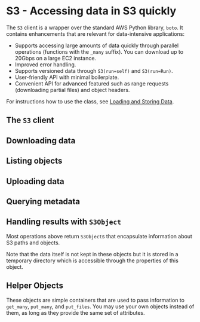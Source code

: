 # S3 - Accessing data in S3 quickly

The `S3` client is a wrapper over the standard AWS Python library, `boto`. It contains enhancements that are relevant for data-intensive applications:

 - Supports accessing large amounts of data quickly through parallel operations (functions with the `_many` suffix). You can download up to 20Gbps on a large EC2 instance.
 - Improved error handling.
 - Supports versioned data through `S3(run=self)` and `S3(run=Run)`.
 - User-friendly API with minimal boilerplate.
 - Convenient API for advanced featured such as range requests (downloading partial files) and object headers.
 
For instructions how to use the class, see [Loading and Storing Data](/scaling/data).

<!-- WARNING: THIS FILE WAS AUTOGENERATED! DO NOT EDIT! Instead, edit the notebook w/the location & name as this file. -->

## The `S3` client


<DocSection type="class" name="S3" module="metaflow" show_import="True" heading_level="3" link="https://github.com/Netflix/metaflow/tree/master/metaflow/plugins/datatools/s3/s3.py#L423">
<SigArgSection>
<SigArg name="tmproot='.', bucket=None, prefix=None, run=None, s3root=None" />
</SigArgSection>
<Description summary="The Metaflow S3 client." extended_summary="This object manages the connection to S3 and a temporary diretory that is used\nto download objects. Note that in most cases when the data fits in memory, no local\ndisk IO is needed as operations are cached by the operating system, which makes\noperations fast as long as there is enough memory available.\n\nThe easiest way is to use this object as a context manager:\n```\nwith S3() as s3:\n    data = [obj.blob for obj in s3.get_many(urls)]\nprint(data)\n```\nThe context manager takes care of creating and deleting a temporary directory\nautomatically. Without a context manager, you must call `.close()` to delete\nthe directory explicitly:\n```\ns3 = S3()\ndata = [obj.blob for obj in s3.get_many(urls)]\ns3.close()\n```\nYou can customize the location of the temporary directory with `tmproot`. It\ndefaults to the current working directory.\n\nTo make it easier to deal with object locations, the client can be initialized\nwith an S3 path prefix. There are three ways to handle locations:\n\n1. Use a `metaflow.Run` object or `self`, e.g. `S3(run=self)` which\n   initializes the prefix with the global `DATATOOLS_S3ROOT` path, combined\n   with the current run ID. This mode makes it easy to version data based\n   on the run ID consistently. You can use the `bucket` and `prefix` to\n   override parts of `DATATOOLS_S3ROOT`.\n\n2. Specify an S3 prefix explicitly with `s3root`,\n   e.g. `S3(s3root='s3://mybucket/some/path')`.\n\n3. Specify nothing, i.e. `S3()`, in which case all operations require\n   a full S3 url prefixed with `s3://`." />
<ParamSection name="Parameters">
	<Parameter name="tmproot" type="str, default: '.'" desc="Where to store the temporary directory." />
	<Parameter name="bucket" type="str, optional" desc="Override the bucket from `DATATOOLS_S3ROOT` when `run` is specified." />
	<Parameter name="prefix" type="str, optional" desc="Override the path from `DATATOOLS_S3ROOT` when `run` is specified." />
	<Parameter name="run" type="FlowSpec or Run, optional" desc="Derive path prefix from the current or a past run ID, e.g. S3(run=self)." />
	<Parameter name="s3root" type="str, optional" desc="If `run` is not specified, use this as the S3 prefix." />
</ParamSection>
</DocSection>



<DocSection type="method" name="S3.close" module="metaflow" show_import="False" heading_level="4" link="https://github.com/Netflix/metaflow/tree/master/metaflow/plugins/datatools/s3/s3.py#L549">
<SigArgSection>
<SigArg name="self" />
</SigArgSection>
<Description summary="Delete all temporary files downloaded in this context." />

</DocSection>


## Downloading data


<DocSection type="method" name="S3.get" module="metaflow" show_import="False" heading_level="4" link="https://github.com/Netflix/metaflow/tree/master/metaflow/plugins/datatools/s3/s3.py#L822">
<SigArgSection>
<SigArg name="self" /><SigArg name="key" type="Union" default="None" /><SigArg name="return_missing" type="bool" default="False" /><SigArg name="return_info" type="bool" default="True" />
</SigArgSection>
<Description summary="Get a single object from S3." />
<ParamSection name="Parameters">
	<Parameter name="key" type="str or `S3GetObject`, optional" desc="Object to download. It can be an S3 url, a path suffix, or\nan `S3GetObject` that defines a range of data to download. If None, or\nnot provided, gets the S3 root." />
	<Parameter name="return_missing" type="bool, default: False" desc="If set to True, do not raise an exception for a missing key but\nreturn it as an `S3Object` with `.exists == False`." />
	<Parameter name="return_info" type="bool, default: True" desc="If set to True, fetch the content-type and user metadata associated\nwith the object at no extra cost, included for symmetry with `get_many`" />
</ParamSection>
<ParamSection name="Returns">
	<Parameter type="`S3Object`" desc="An S3Object corresponding to the object requested." />
</ParamSection>
</DocSection>



<DocSection type="method" name="S3.get_many" module="metaflow" show_import="False" heading_level="4" link="https://github.com/Netflix/metaflow/tree/master/metaflow/plugins/datatools/s3/s3.py#L915">
<SigArgSection>
<SigArg name="self" /><SigArg name="keys" type="Iterable" /><SigArg name="return_missing" type="bool" default="False" /><SigArg name="return_info" type="bool" default="True" />
</SigArgSection>
<Description summary="Get many objects from S3 in parallel." />
<ParamSection name="Parameters">
	<Parameter name="keys" type="Iterable[str or `S3GetObject`]" desc="Objects to download. Each object can be an S3 url, a path suffix, or\nan `S3GetObject` that defines a range of data to download." />
	<Parameter name="return_missing" type="bool, default: False" desc="If set to True, do not raise an exception for a missing key but\nreturn it as an `S3Object` with `.exists == False`." />
	<Parameter name="return_info" type="bool, default: True" desc="If set to True, fetch the content-type and user metadata associated\nwith the object at no extra cost, included for symmetry with `get_many`." />
</ParamSection>
<ParamSection name="Returns">
	<Parameter type="List[`S3Object`]" desc="S3Objects corresponding to the objects requested." />
</ParamSection>
</DocSection>



<DocSection type="method" name="S3.get_recursive" module="metaflow" show_import="False" heading_level="4" link="https://github.com/Netflix/metaflow/tree/master/metaflow/plugins/datatools/s3/s3.py#L988">
<SigArgSection>
<SigArg name="self" /><SigArg name="keys" type="Iterable" /><SigArg name="return_info" type="bool" default="False" />
</SigArgSection>
<Description summary="Get many objects from S3 recursively in parallel." />
<ParamSection name="Parameters">
	<Parameter name="keys" type="Iterable[str]" desc="Prefixes to download recursively. Each prefix can be an S3 url or a path suffix\nwhich define the root prefix under which all objects are downloaded." />
	<Parameter name="return_info" type="bool, default: False" desc="If set to True, fetch the content-type and user metadata associated\nwith the object." />
</ParamSection>
<ParamSection name="Returns">
	<Parameter type="List[`S3Object`]" desc="S3Objects stored under the given prefixes." />
</ParamSection>
</DocSection>



<DocSection type="method" name="S3.get_all" module="metaflow" show_import="False" heading_level="4" link="https://github.com/Netflix/metaflow/tree/master/metaflow/plugins/datatools/s3/s3.py#L1042">
<SigArgSection>
<SigArg name="self" /><SigArg name="return_info" type="bool" default="False" />
</SigArgSection>
<Description summary="Get all objects under the prefix set in the `S3` constructor." extended_summary="This method requires that the `S3` object is initialized either with `run` or\n`s3root`." />
<ParamSection name="Parameters">
	<Parameter name="return_info" type="bool, default: False" desc="If set to True, fetch the content-type and user metadata associated\nwith the object." />
</ParamSection>
<ParamSection name="Returns">
	<Parameter type="Iterable[`S3Object`]" desc="S3Objects stored under the main prefix." />
</ParamSection>
</DocSection>


## Listing objects


<DocSection type="method" name="S3.list_paths" module="metaflow" show_import="False" heading_level="4" link="https://github.com/Netflix/metaflow/tree/master/metaflow/plugins/datatools/s3/s3.py#L614">
<SigArgSection>
<SigArg name="self" /><SigArg name="keys" type="Optional" default="None" />
</SigArgSection>
<Description summary="List the next level of paths in S3." extended_summary="If multiple keys are specified, listings are done in parallel. The returned\nS3Objects have `.exists == False` if the path refers to a prefix, not an\nexisting S3 object.\n\nFor instance, if the directory hierarchy is\n```\na/0.txt\na/b/1.txt\na/c/2.txt\na/d/e/3.txt\nf/4.txt\n```\nThe `list_paths(['a', 'f'])` call returns\n```\na/0.txt (exists == True)\na/b/ (exists == False)\na/c/ (exists == False)\na/d/ (exists == False)\nf/4.txt (exists == True)\n```" />
<ParamSection name="Parameters">
	<Parameter name="keys" type="Iterable[str], optional" desc="List of paths." />
</ParamSection>
<ParamSection name="Returns">
	<Parameter type="List[`S3Object`]" desc="S3Objects under the given paths, including prefixes (directories) that\ndo not correspond to leaf objects." />
</ParamSection>
</DocSection>



<DocSection type="method" name="S3.list_recursive" module="metaflow" show_import="False" heading_level="4" link="https://github.com/Netflix/metaflow/tree/master/metaflow/plugins/datatools/s3/s3.py#L664">
<SigArgSection>
<SigArg name="self" /><SigArg name="keys" type="Optional" default="None" />
</SigArgSection>
<Description summary="List all objects recursively under the given prefixes." extended_summary="If multiple keys are specified, listings are done in parallel. All objects\nreturned have `.exists == True` as this call always returns leaf objects.\n\nFor instance, if the directory hierarchy is\n```\na/0.txt\na/b/1.txt\na/c/2.txt\na/d/e/3.txt\nf/4.txt\n```\nThe `list_paths(['a', 'f'])` call returns\n```\na/0.txt (exists == True)\na/b/1.txt (exists == True)\na/c/2.txt (exists == True)\na/d/e/3.txt (exists == True)\nf/4.txt (exists == True)\n```" />
<ParamSection name="Parameters">
	<Parameter name="keys" type="Iterable[str], optional" desc="List of paths." />
</ParamSection>
<ParamSection name="Returns">
	<Parameter type="List[`S3Object`]" desc="S3Objects under the given paths." />
</ParamSection>
</DocSection>


## Uploading data


<DocSection type="method" name="S3.put" module="metaflow" show_import="False" heading_level="4" link="https://github.com/Netflix/metaflow/tree/master/metaflow/plugins/datatools/s3/s3.py#L1068">
<SigArgSection>
<SigArg name="self" /><SigArg name="key" type="Union" /><SigArg name="obj" type="Union" /><SigArg name="overwrite" type="bool" default="True" /><SigArg name="content_type" type="Optional" default="None" /><SigArg name="metadata" type="Optional" default="None" />
</SigArgSection>
<Description summary="Upload a single object to S3." />
<ParamSection name="Parameters">
	<Parameter name="key" type="str or `S3PutObject`" desc="Object path. It can be an S3 url or a path suffix." />
	<Parameter name="obj" type="bytes or str" desc="An object to store in S3. Strings are converted to UTF-8 encoding." />
	<Parameter name="overwrite" type="bool, default: True" desc="Overwrite the object if it exists. If set to False, the operation\nsucceeds without uploading anything if the key already exists." />
	<Parameter name="content_type" type="str, optional" desc="Optional MIME type for the object." />
	<Parameter name="metadata" type="Dict, optional" desc="A JSON-encodable dictionary of additional headers to be stored\nas metadata with the object." />
</ParamSection>
<ParamSection name="Returns">
	<Parameter type="str" desc="URL of the object stored." />
</ParamSection>
</DocSection>



<DocSection type="method" name="S3.put_many" module="metaflow" show_import="False" heading_level="4" link="https://github.com/Netflix/metaflow/tree/master/metaflow/plugins/datatools/s3/s3.py#L1156">
<SigArgSection>
<SigArg name="self" /><SigArg name="key_objs" type="List" /><SigArg name="overwrite" type="bool" default="True" />
</SigArgSection>
<Description summary="Upload many objects to S3." extended_summary="Each object to be uploaded can be specified in two ways:\n\n1. As a `(key, obj)` tuple where `key` is a string specifying\n   the path and `obj` is a string or a bytes object.\n\n2. As a `S3PutObject` which contains additional metadata to be\n   stored with the object." />
<ParamSection name="Parameters">
	<Parameter name="key_objs" type="List[(str, str) or `S3PutObject`]" desc="List of key-object pairs to upload." />
	<Parameter name="overwrite" type="bool, default : True" desc="Overwrite the object if it exists. If set to False, the operation\nsucceeds without uploading anything if the key already exists." />
</ParamSection>
<ParamSection name="Returns">
	<Parameter type="List[(str, str)]" desc="List of `(key, url)` pairs corresponding to the objects uploaded." />
</ParamSection>
</DocSection>



<DocSection type="method" name="S3.put_files" module="metaflow" show_import="False" heading_level="4" link="https://github.com/Netflix/metaflow/tree/master/metaflow/plugins/datatools/s3/s3.py#L1228">
<SigArgSection>
<SigArg name="self" /><SigArg name="key_paths" type="List" /><SigArg name="overwrite" type="bool" default="True" />
</SigArgSection>
<Description summary="Upload many local files to S3." extended_summary="Each file to be uploaded can be specified in two ways:\n\n1. As a `(key, path)` tuple where `key` is a string specifying\n   the S3 path and `path` is the path to a local file.\n\n2. As a `S3PutObject` which contains additional metadata to be\n   stored with the file." />
<ParamSection name="Parameters">
	<Parameter name="key_paths" type="List[(str, str) or `S3PutObject`]" desc="List of files to upload." />
	<Parameter name="overwrite" type="bool, default: True" desc="Overwrite the object if it exists. If set to False, the operation\nsucceeds without uploading anything if the key already exists." />
</ParamSection>
<ParamSection name="Returns">
	<Parameter type="List[(str, str)]" desc="List of `(key, url)` pairs corresponding to the files uploaded." />
</ParamSection>
</DocSection>


## Querying metadata


<DocSection type="method" name="S3.info" module="metaflow" show_import="False" heading_level="4" link="https://github.com/Netflix/metaflow/tree/master/metaflow/plugins/datatools/s3/s3.py#L710">
<SigArgSection>
<SigArg name="self" /><SigArg name="key" type="Optional" default="None" /><SigArg name="return_missing" type="bool" default="False" />
</SigArgSection>
<Description summary="Get metadata about a single object in S3." extended_summary="This call makes a single `HEAD` request to S3 which can be\nmuch faster than downloading all data with `get`." />
<ParamSection name="Parameters">
	<Parameter name="key" type="str, optional" desc="Object to query. It can be an S3 url or a path suffix." />
	<Parameter name="return_missing" type="bool, default: False" desc="If set to True, do not raise an exception for a missing key but\nreturn it as an `S3Object` with `.exists == False`." />
</ParamSection>
<ParamSection name="Returns">
	<Parameter type="`S3Object`" desc="An S3Object corresponding to the object requested. The object\nwill have `.downloaded == False`." />
</ParamSection>
</DocSection>



<DocSection type="method" name="S3.info_many" module="metaflow" show_import="False" heading_level="4" link="https://github.com/Netflix/metaflow/tree/master/metaflow/plugins/datatools/s3/s3.py#L764">
<SigArgSection>
<SigArg name="self" /><SigArg name="keys" type="Iterable" /><SigArg name="return_missing" type="bool" default="False" />
</SigArgSection>
<Description summary="Get metadata about many objects in S3 in parallel." extended_summary="This call makes a single `HEAD` request to S3 which can be\nmuch faster than downloading all data with `get`." />
<ParamSection name="Parameters">
	<Parameter name="keys" type="Iterable[str]" desc="Objects to query. Each key can be an S3 url or a path suffix." />
	<Parameter name="return_missing" type="bool, default: False" desc="If set to True, do not raise an exception for a missing key but\nreturn it as an `S3Object` with `.exists == False`." />
</ParamSection>
<ParamSection name="Returns">
	<Parameter type="List[`S3Object`]" desc="A list of `S3Object`s corresponding to the paths requested. The\nobjects will have `.downloaded == False`." />
</ParamSection>
</DocSection>


## Handling results with `S3Object`

Most operations above return `S3Object`s that encapsulate information about S3 paths and objects.

Note that the data itself is not kept in these objects but it is stored in a temporary directory which is accessible through the properties of this object.


<DocSection type="class" name="S3Object" module="metaflow" show_import="False" heading_level="3" link="https://github.com/Netflix/metaflow/tree/master/metaflow/plugins/datatools/s3/s3.py#L126">
<SigArgSection>
<SigArg name="" />
</SigArgSection>
<Description summary="This object represents a path or an object in S3,\nwith an optional local copy." extended_summary="`S3Object`s are not instantiated directly, but they are returned\nby many methods of the `S3` client." />

</DocSection>



<DocSection type="property" name="S3Object.exists" module="metaflow.plugins.datatools.s3.s3" show_import="False" heading_level="4" link="https://github.com/Netflix/metaflow/tree/master/">

<Description summary="Does this key correspond to an object in S3?\n" />
<ParamSection name="Returns">
<Parameter type="bool" desc="True if this object points at an existing object (file) in S3." />
</ParamSection>
</DocSection>



<DocSection type="property" name="S3Object.downloaded" module="metaflow.plugins.datatools.s3.s3" show_import="False" heading_level="4" link="https://github.com/Netflix/metaflow/tree/master/">

<Description summary="Has this object been downloaded?\n\nIf True, the contents can be accessed through `path`, `blob`,\nand `text` properties.\n" />
<ParamSection name="Returns">
<Parameter type="bool" desc="True if the contents of this object have been downloaded." />
</ParamSection>
</DocSection>



<DocSection type="property" name="S3Object.url" module="metaflow.plugins.datatools.s3.s3" show_import="False" heading_level="4" link="https://github.com/Netflix/metaflow/tree/master/">

<Description summary="S3 location of the object\n" />
<ParamSection name="Returns">
<Parameter type="str" desc="The S3 location of this object." />
</ParamSection>
</DocSection>



<DocSection type="property" name="S3Object.prefix" module="metaflow.plugins.datatools.s3.s3" show_import="False" heading_level="4" link="https://github.com/Netflix/metaflow/tree/master/">

<Description summary="Prefix requested that matches this object.\n" />
<ParamSection name="Returns">
<Parameter type="str" desc="Requested prefix" />
</ParamSection>
</DocSection>



<DocSection type="property" name="S3Object.key" module="metaflow.plugins.datatools.s3.s3" show_import="False" heading_level="4" link="https://github.com/Netflix/metaflow/tree/master/">

<Description summary="Key corresponds to the key given to the get call that produced\nthis object.\n\nThis may be a full S3 URL or a suffix based on what\nwas requested.\n" />
<ParamSection name="Returns">
<Parameter type="str" desc="Key requested." />
</ParamSection>
</DocSection>



<DocSection type="property" name="S3Object.path" module="metaflow.plugins.datatools.s3.s3" show_import="False" heading_level="4" link="https://github.com/Netflix/metaflow/tree/master/">

<Description summary="Path to a local temporary file corresponding to the object downloaded.\n\nThis file gets deleted automatically when a S3 scope exits.\nReturns None if this S3Object has not been downloaded.\n" />
<ParamSection name="Returns">
<Parameter type="str" desc="Local path, if the object has been downloaded." />
</ParamSection>
</DocSection>



<DocSection type="property" name="S3Object.blob" module="metaflow.plugins.datatools.s3.s3" show_import="False" heading_level="4" link="https://github.com/Netflix/metaflow/tree/master/">

<Description summary="Contents of the object as a byte string or None if the\nobject hasn't been downloaded.\n" />
<ParamSection name="Returns">
<Parameter type="bytes" desc="Contents of the object as bytes." />
</ParamSection>
</DocSection>



<DocSection type="property" name="S3Object.text" module="metaflow.plugins.datatools.s3.s3" show_import="False" heading_level="4" link="https://github.com/Netflix/metaflow/tree/master/">

<Description summary="Contents of the object as a string or None if the\nobject hasn't been downloaded.\n\nThe object is assumed to contain UTF-8 encoded data.\n" />
<ParamSection name="Returns">
<Parameter type="str" desc="Contents of the object as text." />
</ParamSection>
</DocSection>



<DocSection type="property" name="S3Object.size" module="metaflow.plugins.datatools.s3.s3" show_import="False" heading_level="4" link="https://github.com/Netflix/metaflow/tree/master/">

<Description summary="Size of the object in bytes.\n\nReturns None if the key does not correspond to an object in S3.\n" />
<ParamSection name="Returns">
<Parameter type="int" desc="Size of the object in bytes, if the object exists." />
</ParamSection>
</DocSection>



<DocSection type="property" name="S3Object.has_info" module="metaflow.plugins.datatools.s3.s3" show_import="False" heading_level="4" link="https://github.com/Netflix/metaflow/tree/master/">

<Description summary="Returns true if this `S3Object` contains the content-type MIME header or\nuser-defined metadata.\n\nIf False, this means that `content_type`, `metadata`, `range_info` and\n`last_modified` will return None.\n" />
<ParamSection name="Returns">
<Parameter type="bool" desc="True if additional metadata is available." />
</ParamSection>
</DocSection>



<DocSection type="property" name="S3Object.metadata" module="metaflow.plugins.datatools.s3.s3" show_import="False" heading_level="4" link="https://github.com/Netflix/metaflow/tree/master/">

<Description summary="Returns a dictionary of user-defined metadata, or None if no metadata\nis defined.\n" />
<ParamSection name="Returns">
<Parameter type="Dict" desc="User-defined metadata." />
</ParamSection>
</DocSection>



<DocSection type="property" name="S3Object.content_type" module="metaflow.plugins.datatools.s3.s3" show_import="False" heading_level="4" link="https://github.com/Netflix/metaflow/tree/master/">

<Description summary="Returns the content-type of the S3 object or None if it is not defined.\n" />
<ParamSection name="Returns">
<Parameter type="str" desc="Content type or None if the content type is undefined." />
</ParamSection>
</DocSection>



<DocSection type="property" name="S3Object.range_info" module="metaflow.plugins.datatools.s3.s3" show_import="False" heading_level="4" link="https://github.com/Netflix/metaflow/tree/master/">

<Description summary="If the object corresponds to a partially downloaded object, returns\ninformation of what was downloaded.\n\nThe returned object has the following fields:\n- `total_size`: Size of the object in S3.\n- `request_offset`: The starting offset.\n- `request_length`: The number of bytes downloaded.\n" />
</DocSection>



<DocSection type="property" name="S3Object.last_modified" module="metaflow.plugins.datatools.s3.s3" show_import="False" heading_level="4" link="https://github.com/Netflix/metaflow/tree/master/">

<Description summary="Returns the last modified unix timestamp of the object.\n" />
<ParamSection name="Returns">
<Parameter type="int" desc="Unix timestamp corresponding to the last modified time." />
</ParamSection>
</DocSection>


## Helper Objects

These objects are simple containers that are used to pass information to `get_many`, `put_many`, and `put_files`. You may use your own objects instead of them, as long as they provide the same set of attributes.


<DocSection type="class" name="S3GetObject" module="metaflow.datatools.s3" show_import="True" heading_level="3" link="https://github.com/Netflix/metaflow/tree/master/">
<SigArgSection>
<SigArg name="key" default="None" /><SigArg name="offset" default="None" /><SigArg name="length" default="None" />
</SigArgSection>
<Description summary="Represents a chunk of an S3 object. A range query is performed to download only a subset of data,\n`object[key][offset:offset + length]`, from S3." />
<ParamSection name="Attributes">
	<Parameter name="key" type="str" desc="Key identifying the object. Works the same way as any `key` passed to `get` or `get_many`." />
	<Parameter name="offset" type="int" desc="A byte offset in the file." />
	<Parameter name="length" type="int" desc="The number of bytes to download." />
</ParamSection>
</DocSection>



<DocSection type="class" name="S3PutObject" module="metaflow.datatools.s3" show_import="True" heading_level="3" link="https://github.com/Netflix/metaflow/tree/master/">
<SigArgSection>
<SigArg name="key" default="None" /><SigArg name="value" default="None" /><SigArg name="path" default="None" /><SigArg name="content_type" default="None" /><SigArg name="metadata" default="None" />
</SigArgSection>
<Description summary="Defines an object with metadata to be uplaoded with `put_many` or `put_files`." />
<ParamSection name="Attributes">
	<Parameter name="key" type="str" desc="Key identifying the object. Works the same way as `key` passed to `put` or `put_many`." />
	<Parameter name="value" type="str or bytes" desc="Object to upload. Works the same way as `obj` passed `to `put` or `put_many`." />
	<Parameter name="path" type="str" desc="Path to a local file. Works the same way as `path` passed to `put_files`." />
	<Parameter name="content_type" type="str" desc="Optional MIME type for the file." />
	<Parameter name="metadata" type="Dict" desc="A JSON-encodable dictionary of additional headers to be stored\nas metadata with the file." />
</ParamSection>
</DocSection>


